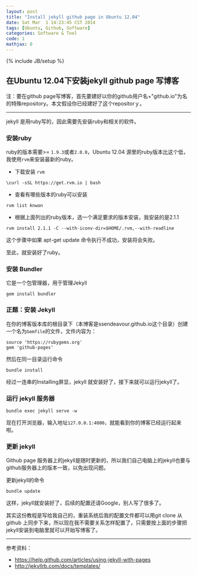 ```yaml
---
layout: post
title: "Install jekyll github page in Ubuntu 12.04"
date: Sat Mar  1 14:23:45 CST 2014
tags: [Ubuntu, Github, Software]
categories: Software & Tool
code: 1
mathjax: 0
---
```

{% include JB/setup %}

在Ubuntu 12.04下安装jekyll github page 写博客
---

注：要在github page写博客，首先要建好以你的github用户名+"github.io"为名的特殊repository。本文假设你已经建好了这个repositorｙ。

---
jekyll 是用ruby写的，因此需要先安装ruby和相关的软件。


### 安装ruby

ruby的版本需要>= `1.9.3`或者`2.0.0`，Ubuntu 12.04 源里的ruby版本比这个低，我使用`rvm`来安装最新的ruby。

- 下载安装 `rvm`

~~~
\curl -sSL https://get.rvm.io | bash
~~~

- 查看有哪些版本的ruby可以安装

~~~
rvm list knwon
~~~

- 根据上面列出的ruby版本，选一个满足要求的版本安装，我安装的是2.1.1

~~~
rvm install 2.1.1 -C --with-iconv-dir=$HOME/.rvm,--with-readline
~~~

这个步骤中如果 apt-get update 命令执行不成功，安装将会失败。

至此，就安装好了ruby。

### 安装 Bundler

它是一个包管理器，用于管理Jekyll

~~~
gem install bundler
~~~

### 正题：安装 Jekyll

在你的博客版本库的根目录下（本博客是ssendeavour.github.io这个目录）创建一个名为`Gemfile`的文件，文件内容为：

~~~
source 'https://rubygems.org'
gem 'github-pages'
~~~

然后在同一目录运行命令

~~~
bundle install
~~~

经过一连串的Installing屏显，jekyll 就安装好了，接下来就可以运行jekyll了。

### 运行 jekyll 服务器

~~~
bundle exec jekyll serve -w
~~~

现在打开浏览器，输入地址`127.0.0.1:4000`，就能看到你的博客已经运行起来啦。

### 更新 jekyll
Github page 服务器上的jekyll是随时更新的，所以我们自己电脑上的jekyll也要与github服务器上的版本一致，以免出现问题。

更新jekyll的命令

~~~
bundle update
~~~

这样，jekyll就安装好了，后续的配置还请Google，别人写了很多了。

其实这份教程是写给我自己的，重装系统后我的配置文件都可以用git clone 从github 上同步下来，所以现在我不需要关系怎样配置了，只需要按上面的步骤把jekyll安装到电脑里就可以开始写博客了。

---
参考资料：
- <https://help.github.com/articles/using-jekyll-with-pages>
- <http://jekyllrb.com/docs/templates/>
